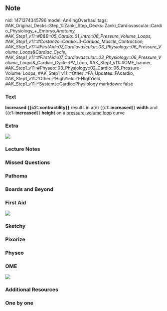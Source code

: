 ## Note
nid: 1471274345796
model: AnKingOverhaul
tags: #AK_Original_Decks::Step_1::Zanki_Step_Decks::Zanki_Cardiovascular::Cardio_Physiology_+_Embryo,_Anatomy, #AK_Step1_v11::#B&B::05_Cardio::01_Intro::06_Pressure_Volume_Loops, #AK_Step1_v11::#Costanzo::Cardio::3-Cardiac_Muscle_Contraction, #AK_Step1_v11::#FirstAid::07_Cardiovascular::03_Physiology::06_Pressure_Volume_Loops_&_Cardiac_Cycle, #AK_Step1_v11::#FirstAid::07_Cardiovascular::03_Physiology::06_Pressure_Volume_Loops_&_Cardiac_Cycle::PV_Loop, #AK_Step1_v11::#OME_banner, #AK_Step1_v11::#Physeo::03_Physiology::02_Cardio::06_Pressure-Volume_Loops, #AK_Step1_v11::^Other::^FA_Updates::FAcardio, #AK_Step1_v11::^Other::^HighYield::1-HighYield, #AK_Step1_v11::^Systems::Cardio::Physiology
markdown: false

### Text
<div>
  <b>Increased {{c2::contractility}}</b> results in a(n)
  {{c1::<b>increased</b>}} <b>width</b> and
  {{c1::<b>increased</b>}} <b>height</b> on a <u>pressure-volume
  loop</u> curve
</div>

### Extra
<img src="paste-15513421873345.jpg">

### Lecture Notes


### Missed Questions


### Pathoma


### Boards and Beyond


### First Aid
<img src="paste-415804373861020.jpg">

### Sketchy


### Pixorize


### Physeo


### OME
<div class="ome-widget">
  <a href="https://onlinemeded.org?ref=anki"><img src=
  "_OME_AnkiFlashcards_General_3.png"></a>
</div>

### Additional Resources


### One by one

